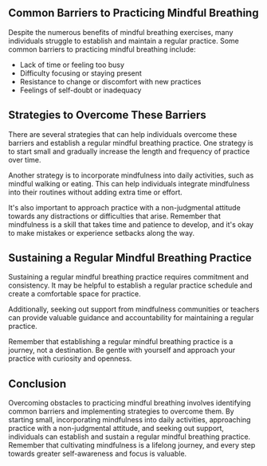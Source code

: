 
Common Barriers to Practicing Mindful Breathing
-----------------------------------------------

Despite the numerous benefits of mindful breathing exercises, many individuals struggle to establish and maintain a regular practice. Some common barriers to practicing mindful breathing include:

* Lack of time or feeling too busy
* Difficulty focusing or staying present
* Resistance to change or discomfort with new practices
* Feelings of self-doubt or inadequacy

Strategies to Overcome These Barriers
-------------------------------------

There are several strategies that can help individuals overcome these barriers and establish a regular mindful breathing practice. One strategy is to start small and gradually increase the length and frequency of practice over time.

Another strategy is to incorporate mindfulness into daily activities, such as mindful walking or eating. This can help individuals integrate mindfulness into their routines without adding extra time or effort.

It's also important to approach practice with a non-judgmental attitude towards any distractions or difficulties that arise. Remember that mindfulness is a skill that takes time and patience to develop, and it's okay to make mistakes or experience setbacks along the way.

Sustaining a Regular Mindful Breathing Practice
-----------------------------------------------

Sustaining a regular mindful breathing practice requires commitment and consistency. It may be helpful to establish a regular practice schedule and create a comfortable space for practice.

Additionally, seeking out support from mindfulness communities or teachers can provide valuable guidance and accountability for maintaining a regular practice.

Remember that establishing a regular mindful breathing practice is a journey, not a destination. Be gentle with yourself and approach your practice with curiosity and openness.

Conclusion
----------

Overcoming obstacles to practicing mindful breathing involves identifying common barriers and implementing strategies to overcome them. By starting small, incorporating mindfulness into daily activities, approaching practice with a non-judgmental attitude, and seeking out support, individuals can establish and sustain a regular mindful breathing practice. Remember that cultivating mindfulness is a lifelong journey, and every step towards greater self-awareness and focus is valuable.
